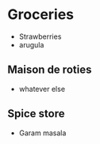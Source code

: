 # Groceries

- Strawberries
- arugula

## Maison de roties

- whatever else

## Spice store

- Garam masala
